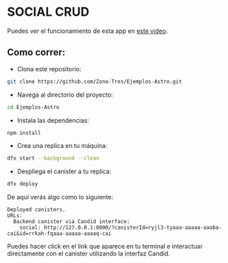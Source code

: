 # SOCIAL CRUD

Puedes ver el funcionamiento de esta app en [este video](https://www.youtube.com/watch?v=OWq9ZgK30lE). 

## Como correr:

* Clona este repositorio:
```bash
git clone https://github.com/Zona-Tres/Ejemplos-Astro.git
```

* Navega al directorio del proyecto:
```bash
cd Ejemplos-Astro
```

* Instala las dependencias:
```bash
npm install
```

* Crea una replica en tu máquina:
```bash
dfx start --background --clean
```

* Despliega el canister a tu replica:
```bash
dfx deploy
```

De aquí verás algo como lo siguiente:
```
Deployed canisters.
URLs:
  Backend canister via Candid interface:
    social: http://127.0.0.1:8000/?canisterId=ryjl3-tyaaa-aaaaa-aaaba-cai&id=rrkah-fqaaa-aaaaa-aaaaq-cai
```

Puedes hacer click en el link que aparece en tu terminal e interactuar directamente con el canister utilizando la interfaz Candid.